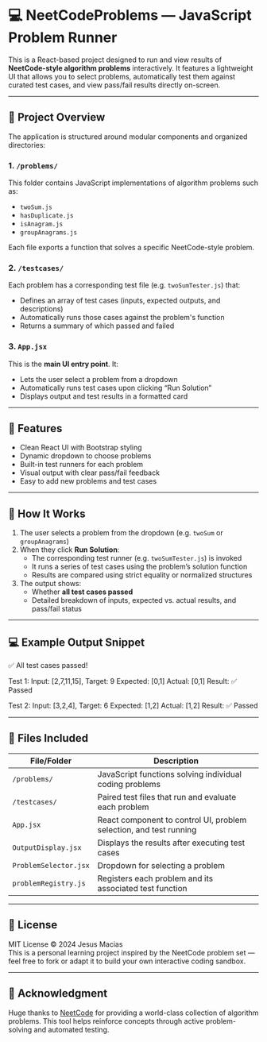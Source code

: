 # 💻 NeetCodeProblems — JavaScript Problem Runner

This is a React-based project designed to run and view results of **NeetCode-style algorithm problems** interactively. It features a lightweight UI that allows you to select problems, automatically test them against curated test cases, and view pass/fail results directly on-screen.

---

## 📌 Project Overview

The application is structured around modular components and organized directories:

### 1. `/problems/`
This folder contains JavaScript implementations of algorithm problems such as:
- `twoSum.js`
- `hasDuplicate.js`
- `isAnagram.js`
- `groupAnagrams.js`

Each file exports a function that solves a specific NeetCode-style problem.

### 2. `/testcases/`
Each problem has a corresponding test file (e.g. `twoSumTester.js`) that:
- Defines an array of test cases (inputs, expected outputs, and descriptions)
- Automatically runs those cases against the problem's function
- Returns a summary of which passed and failed

### 3. `App.jsx`
This is the **main UI entry point**. It:
- Lets the user select a problem from a dropdown
- Automatically runs test cases upon clicking “Run Solution”
- Displays output and test results in a formatted card

---

## 🎯 Features

- Clean React UI with Bootstrap styling
- Dynamic dropdown to choose problems
- Built-in test runners for each problem
- Visual output with clear pass/fail feedback
- Easy to add new problems and test cases

---

## 🧠 How It Works

1. The user selects a problem from the dropdown (e.g. `twoSum` or `groupAnagrams`)
2. When they click **Run Solution**:
   - The corresponding test runner (e.g. `twoSumTester.js`) is invoked
   - It runs a series of test cases using the problem’s solution function
   - Results are compared using strict equality or normalized structures
3. The output shows:
   - Whether **all test cases passed**
   - Detailed breakdown of inputs, expected vs. actual results, and pass/fail status

---

## 💻 Example Output Snippet
✅ All test cases passed!

Test 1:
Input: [2,7,11,15], Target: 9
Expected: [0,1]
Actual: [0,1]
Result: ✅ Passed

Test 2:
Input: [3,2,4], Target: 6
Expected: [1,2]
Actual: [1,2]
Result: ✅ Passed

---

## 📁 Files Included

| File/Folder         | Description |
|---------------------|-------------|
| `/problems/`        | JavaScript functions solving individual coding problems |
| `/testcases/`       | Paired test files that run and evaluate each problem |
| `App.jsx`           | React component to control UI, problem selection, and test running |
| `OutputDisplay.jsx` | Displays the results after executing test cases |
| `ProblemSelector.jsx` | Dropdown for selecting a problem |
| `problemRegistry.js`| Registers each problem and its associated test function |

---

## 📜 License

MIT License © 2024 Jesus Macias  
This is a personal learning project inspired by the NeetCode problem set — feel free to fork or adapt it to build your own interactive coding sandbox.

---

## 🙏 Acknowledgment

Huge thanks to [NeetCode](https://neetcode.io/) for providing a world-class collection of algorithm problems. This tool helps reinforce concepts through active problem-solving and automated testing.
